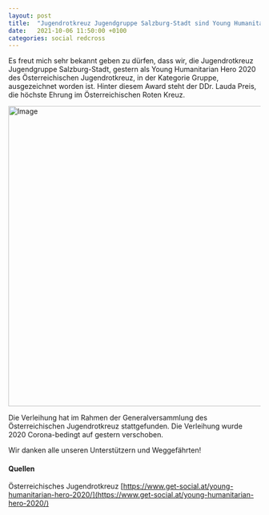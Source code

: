 ```yaml
---
layout: post
title:  "Jugendrotkreuz Jugendgruppe Salzburg-Stadt sind Young Humanitarian Heros 2020"
date:   2021-10-06 11:50:00 +0100
categories: social redcross
---
```


Es freut mich sehr bekannt geben zu dürfen, dass wir, die Jugendrotkreuz Jugendgruppe Salzburg-Stadt, gestern als Young Humanitarian Hero 2020 des Österreichischen Jugendrotkreuz, in der Kategorie Gruppe, ausgezeichnet worden ist. Hinter diesem Award steht der DDr. Lauda Preis, die höchste Ehrung im Österreichischen Roten Kreuz.

<img src="https://scontent-vie1-1.xx.fbcdn.net/v/t39.30808-6/fr/cp0/e15/q65/244444757_5306488892711252_1303072300669630550_n.jpg?_nc_cat=110&ccb=1-5&_nc_sid=110474&efg=eyJpIjoidCJ9&_nc_ohc=balHxV4gYO8AX-Znq_L&_nc_ht=scontent-vie1-1.xx&oh=45fa9ab7496868723082d36ccb73dd18&oe=6162E522" alt="Image" width="600"/>

Die Verleihung hat im Rahmen der Generalversammlung des Österreichischen Jugendrotkreuz stattgefunden. Die Verleihung wurde 2020 Corona-bedingt auf gestern verschoben.

Wir danken alle unseren Unterstützern und Weggefährten!


#### Quellen
Österreichisches Jugendrotkreuz [https://www.get-social.at/young-humanitarian-hero-2020/](https://www.get-social.at/young-humanitarian-hero-2020/)
